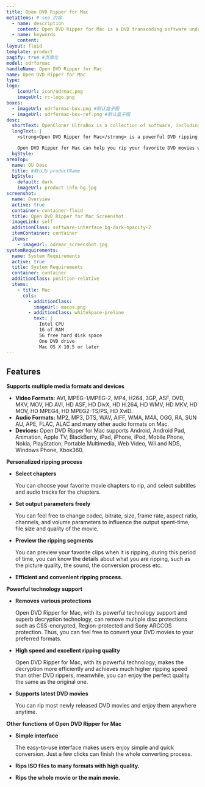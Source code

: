 ```yaml
---
title: Open DVD Ripper for Mac
metaItems: # seo 内容
  - name: description
    content: Open DVD Ripper for Mac is a DVD transcoding software under MAC OS that converts DVDs into multiple formats such as MP4.
  - name: keywords
    content: 
layout: fluid
template: product
pagify: true #页面化
model: odrformac
handleName: Open DVD Ripper for Mac
name: Open DVD Ripper for Mac
type: 
logo:
    iconUrl: icon/odrmac.png
    imageUrl: rc-logo.png
boxes:
  - imageUrl: odrformac-box.png #默认盒子图
  - imageUrl: odrformac-box-ref.png #默认盒子图
desc:
  shortText: OpenCloner UltraBox is a collection of software, including DVD-Cloner, Blue-Cloner, Open DVD Ripper, Open Blu-ray Ripper and more.
  longText: |    
    <strong>Open DVD Ripper for Mac</strong> is a powerful DVD ripping tool for Mac OS which can realize nearly all the functions of Open DVD ripper on Mac OS with its intuitive interface and high ripping speed. If you are a movie fan and fond of watching movies freely on many popular devices, it will be the best choice for you to decrypt and rip DVD movies to various formats suitable for iPod, iPhone, iPad, Android, Android Pad, Animation, Apple TV, BlackBerry etc.

    Open DVD Ripper for Mac can help you rip your favorite DVD movies without any quality loss, and you can have customized choices such as selecting the titles you like, choosing the subtitles and audio at will, previewing the chapters you chose and controlling over the settings for most output parameters on Mac Operating System. It is the combination of powerful functions and simple operation.
  bgStyle: 
areaTop:
  name: OU Desc
  title: #默认为 productName
  bgStyle: 
    default: dark
    imageUrl: product-info-bg.jpg    
screenshot:
  name: Overview
  active: true
  container: container-fluid
  title: Open DVD Ripper for Mac Screenshot
  imageLink: self
  additionClass: software-interface bg-dark-opacity-2
  itemContainer: container
  items:
    - imageUrl: odrmac_screenshot.jpg  
systemRequirements:
  name: System Requirements 
  active: true
  title: System Requirements
  container: container
  additionClass: position-relative
  items:
    - title: Mac
      cols:
        - additionClass: 
          imageUrl: macos.png
        - additionClass: whiteSpace-preline
          text: |
            Intel CPU
            1G of RAM
            5G free hard disk space
            One DVD drive
            Mac OS X 10.5 or later     
---
```


## Features

**Supports multiple media formats and devices**


*   **Video Formats:** AVI, MPEG-1/MPEG-2, MP4, H264, 3GP, ASF, DVD, MKV, MOV, HD AVI, HD ASF, HD DivX, HD H.264, HD WMV, HD MKV, HD MOV, HD MPEG4, HD MPEG2-TS/PS, HD XviD.
*   **Audio Formats:** MP2, MP3, DTS, WAV, AIFF, WMA, M4A, OGG, RA, SUN AU, APE, FLAC, ALAC and many other audio formats on Mac.
*   **Devices:** Open DVD Ripper for Mac supports Android, Android Pad, Animation, Apple TV, BlackBerry, iPad, iPhone, iPod, Mobile Phone, Nokia, PlayStation, Portable Multimedia, Web Video, Wii and NDS, Windows Phone, Xbox360.



**Personalized ripping process**



*   **Select chapters**

    You can choose your favorite movie chapters to rip, and select subtitles and audio tracks for the chapters.
*   **Set output parameters freely**

    You can feel free to change codec, bitrate, size, frame rate, aspect ratio, channels, and volume parameters to influence the output spent-time, file size and quality of the movie.
*   **Preview the ripping segments**

    You can preview your favorite clips when it is ripping, during this period of time, you can know the details about what you are ripping, such as the picture quality, the sound, the conversion process etc.
*   **Efficient and convenient ripping process.**



**Powerful technology support**


*   **Removes various protections**

    Open DVD Ripper for Mac, with its powerful technology support and superb decryption technology, can remove multiple disc protections such as CSS-encrypted, Region-protected and Sony ARCCOS protection. Thus, you can feel free to convert your DVD movies to your preferred formats.
*   **High speed and excellent ripping quality**

    Open DVD Ripper for Mac, with its powerful technology, makes the decryption more efficiently and achieves much higher ripping speed than other DVD rippers, meanwhile, you can enjoy the perfect quality the same as the original one.
*   **Supports latest DVD movies**

    You can rip most newly released DVD movies and enjoy them anywhere anytime.



**Other functions of Open DVD Ripper for Mac**

*   **Simple interface**

    The easy-to-use interface makes users enjoy simple and quick conversion. Just a few clicks can finish the whole converting process.
*   **Rips ISO files to many formats with high quality.**
*   **Rips the whole movie or the main movie.**  